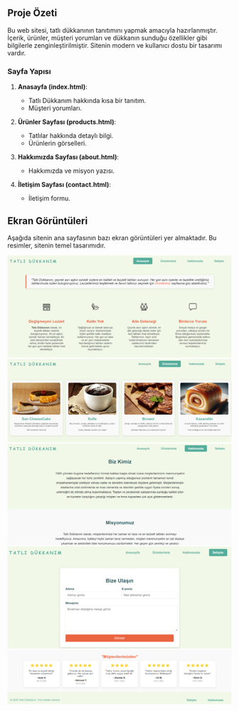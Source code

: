 
## Proje Özeti

Bu web sitesi, tatlı dükkanının tanıtımını yapmak amacıyla hazırlanmıştır. İçerik, ürünler, müşteri yorumları ve dükkanın sunduğu özellikler gibi bilgilerle zenginleştirilmiştir. Sitenin modern ve kullanıcı dostu bir tasarımı vardır.

### Sayfa Yapısı

1. **Anasayfa (index.html)**:
   - Tatlı Dükkanım hakkında kısa bir tanıtım.
   - Müşteri yorumları.

2. **Ürünler Sayfası (products.html)**:
   - Tatlılar hakkında detaylı bilgi.
   - Ürünlerin görselleri.

3. **Hakkımızda Sayfası (about.html)**:
   - Hakkımızda ve misyon yazısı.

4. **İletişim Sayfası (contact.html)**:
   - İletişim formu.


## Ekran Görüntüleri

Aşağıda sitenin ana sayfasının bazı ekran görüntüleri yer almaktadır. Bu resimler, sitenin temel tasarımıdır.

![Ekran Görüntüsü 1](img/index.png)
![Ekran Görüntüsü 2](img/product.png)
![Ekran Görüntüsü 2](img/about.png)
![Ekran Görüntüsü 2](img/contact.png)
![Ekran Görüntüsü 2](img/comment.png)

